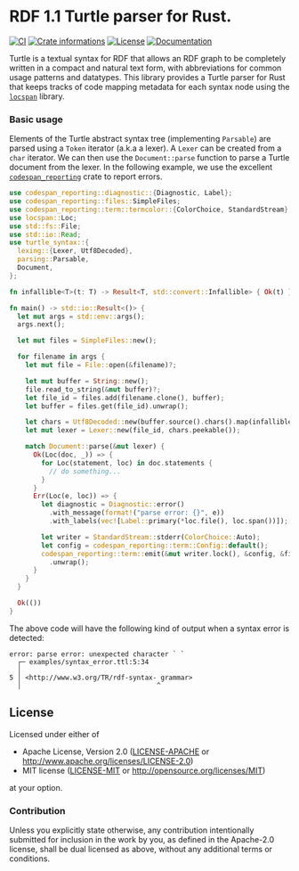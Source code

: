 # RDF 1.1 Turtle parser for Rust.

[![CI](https://github.com/timothee-haudebourg/turtle-syntax/workflows/CI/badge.svg)](https://github.com/timothee-haudebourg/turtle-syntax/actions)
[![Crate informations](https://img.shields.io/crates/v/turtle-syntax.svg?style=flat-square)](https://crates.io/crates/turtle-syntax)
[![License](https://img.shields.io/crates/l/turtle-syntax.svg?style=flat-square)](https://github.com/timothee-haudebourg/turtle-syntax#license)
[![Documentation](https://img.shields.io/badge/docs-latest-blue.svg?style=flat-square)](https://docs.rs/turtle-syntax)

Turtle is a textual syntax for RDF that allows an RDF graph to be completely written in a compact and natural text form,
with abbreviations for common usage patterns and datatypes.
This library provides a Turtle parser for Rust that keeps tracks of code mapping metadata for each syntax node using the [`locspan`](https://crates.io/crates/locspan) library.

### Basic usage

Elements of the Turtle abstract syntax tree (implementing `Parsable`)
are parsed using a `Token` iterator (a.k.a a lexer).
A `Lexer` can be created from a `char` iterator.
We can then use the `Document::parse` function to parse a Turtle document
from the lexer.
In the following example, we use the excellent [`codespan_reporting`](https://crates.io/crates/codespan-reporting) crate
to report errors.

```rust
use codespan_reporting::diagnostic::{Diagnostic, Label};
use codespan_reporting::files::SimpleFiles;
use codespan_reporting::term::termcolor::{ColorChoice, StandardStream};
use locspan::Loc;
use std::fs::File;
use std::io::Read;
use turtle_syntax::{
  lexing::{Lexer, Utf8Decoded},
  parsing::Parsable,
  Document,
};

fn infallible<T>(t: T) -> Result<T, std::convert::Infallible> { Ok(t) }

fn main() -> std::io::Result<()> {
  let mut args = std::env::args();
  args.next();

  let mut files = SimpleFiles::new();

  for filename in args {
    let mut file = File::open(&filename)?;

    let mut buffer = String::new();
    file.read_to_string(&mut buffer)?;
    let file_id = files.add(filename.clone(), buffer);
    let buffer = files.get(file_id).unwrap();

    let chars = Utf8Decoded::new(buffer.source().chars().map(infallible));
    let mut lexer = Lexer::new(file_id, chars.peekable());

    match Document::parse(&mut lexer) {
      Ok(Loc(doc, _)) => {
        for Loc(statement, loc) in doc.statements {
          // do something...
        }
      }
      Err(Loc(e, loc)) => {
        let diagnostic = Diagnostic::error()
          .with_message(format!("parse error: {}", e))
          .with_labels(vec![Label::primary(*loc.file(), loc.span())]);

        let writer = StandardStream::stderr(ColorChoice::Auto);
        let config = codespan_reporting::term::Config::default();
        codespan_reporting::term::emit(&mut writer.lock(), &config, &files, &diagnostic)
          .unwrap();
      }
    }
  }

  Ok(())
}
```

The above code will have the following kind of output when a syntax error is
detected:
```
error: parse error: unexpected character ` `
  ┌─ examples/syntax_error.ttl:5:34
  │
5 │ <http://www.w3.org/TR/rdf-syntax- grammar>
  │                                  ^
```

## License

Licensed under either of

 * Apache License, Version 2.0 ([LICENSE-APACHE](LICENSE-APACHE) or http://www.apache.org/licenses/LICENSE-2.0)
 * MIT license ([LICENSE-MIT](LICENSE-MIT) or http://opensource.org/licenses/MIT)

at your option.

### Contribution

Unless you explicitly state otherwise, any contribution intentionally submitted
for inclusion in the work by you, as defined in the Apache-2.0 license, shall be dual licensed as above, without any
additional terms or conditions.
